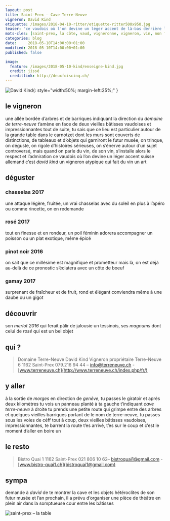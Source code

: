 ```yaml
---
layout: post
title: Saint-Prex — Cave Terre-Neuve
vigneron: David Kind
etiquette: /images/2018-04-10-ritter/etiquette-ritter500x950.jpg
teaser: "ce vaudois où l'on devine un léger accent de là-bas derrière les röstis c'est david kind un vigneron atypique qui fait du vin un art"
mots-cles: [saint-prex, la côte, vaud, vigneronne, vigneron, vin, non filtré, cépage, cave, bouteille, terroir, degustation]
categories: blog
date:     2018-05-10T14:00:00+01:00
modified: 2018-05-10T14:00:00+01:00
published: false

image:
  feature: /images/2018-05-10-kind/enseigne-kind.jpg
  credit: jissé
  creditlink: http://deuxfoiscinq.ch/
---
```


![David Kind][i1]{: style="width:50%; margin-left:25%;" }

[i1]: ../../images/2018-05-10-kind/vigneron-kind.jpg

## le vigneron
une allée bordée d’arbres et de barriques indiquant la direction du *domaine de terre-neuve* t’amène en face de deux vieilles bâtisses vaudoises et impressionnantes
tout de suite, tu sais que ce lieu est particulier
autour de la grande table dans le carnotzet dont les murs sont couverts de distinctions, de tableaux et d’objets qui garniront le futur musée, on trinque, on déguste, on rigole d’histoires sérieuses, on s’énerve autour d’un sujet controversé, mais quand on parle du vin, de son vin, s’installe alors le respect et l’admiration
ce vaudois où l’on devine un léger accent suisse allemand c’est *david kind* un vigneron atypique qui fait du vin un art

## déguster
### chasselas 2017
une attaque légère, fruitée, un vrai chasselas avec du soleil en plus
à l’apéro ou comme rincette, on en redemande

### rosé 2017
tout en finesse et en rondeur, un poil féminin
adorera accompagner un poisson ou un plat exotique, même épicé

### pinot noir 2016
on sait que ce millésime est magnifique et prometteur
mais là, on est déjà au-delà de ce pronostic
s’éclatera avec un côte de boeuf

### gamay 2017
surprenant de fraîcheur et de fruit, rond et élégant
conviendra même à une daube ou un gigot


## découvrir
son *merlot 2016* qui ferait pâlir de jalousie un tessinois, ses *magnums* dont celui de *rosé* qui est un bel objet

## qui ?
> Domaine Terre-Neuve
> David Kind
> Vigneron propriétaire
> Terre-Neuve 6
> 1162 Saint-Prex
> 079.216 94 44 – [info@terreneuve.ch](mailto:info@terreneuve.ch]) - [www.terreneuve.ch](http://www.terreneuve.ch/index.php/fr/)

## y aller
à la sortie de *morges* en direction de *genève*, tu passes le giratoir et après deux kilomètres tu vois un panneau planté à ta gauche t’indiquant *cave terre-neuve* à droite
tu prends une petite route qui grimpe entre des arbres et quelques vieilles barriques
portant de le nom de terre-neuve, tu passes sous les voies de céff
tout à coup, deux vieilles bâtisses vaudoises, impressionnantes, te barrent la route
t’es arrivé, t’es sur le coup et c’est le moment d’aller en boire un

## le resto
> Bistro Quai 1
> 1162 Saint-Prex
> 021 806 10 62– [bistroquai1@gmail.com](mailto:bistroquai1@gmail.com) - [www.bistro-quai1.ch](bistroquai1@gmail.com)

## sympa
demande à *david* de te montrer la cave et les objets hétéroclites de son futur musée
et l’an prochain, il a prévu d’organiser une pièce de théâtre en plein air dans la somptueuse cour entre les bâtisses

![saint-prex – la table][i2]

[i2]: ../../images/2018-05-10-kind/table-kind3.jpg
